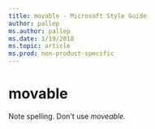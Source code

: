 ```yaml
---
title: movable - Microsoft Style Guide
author: pallep
ms.author: pallep
ms.date: 1/19/2018
ms.topic: article
ms.prod: non-product-specific
---
```


# movable

Note spelling. Don't use *moveable.*
